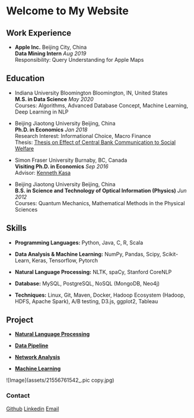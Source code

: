 # Welcome to My Website

## Work Experience

- **Apple Inc.**    Beijing City, China <br/>**Data Mining Intern** _Aug 2019_ <br/>
Responsibility: Query Understanding for Apple Maps<br/>


## Education

- Indiana University Bloomington    Bloomington, IN, United States <br/>**M.S. in Data Science** _May 2020_ <br/>
Courses: Algorithms, Advanced Database Concept, Machine Learning, Deep Learning in NLP<br/>

- Beijing Jiaotong University    Beijing, China <br/>**Ph.D. in Economics** _Jan 2018_<br/>
Research Interest: Informational Choice, Macro Finance<br/>
Thesis: [Thesis on Effect of Central Bank Communication to Social Welfare](http://cdmd.cnki.com.cn/Article/CDMD-10004-1018082148.htm)<br/>

- Simon Fraser University    Burnaby, BC, Canada <br/> **Visiting Ph.D. in Economics** _Sep 2016_<br/>
Advisor: [Kenneth Kasa](http://www.sfu.ca/~kkasa/)

- Beijing Jiaotong University    Beijing, China <br/> **B.S. in Science and Technology of Optical Information (Physics)** _Jun 2012_<br/>
Courses: Quantum Mechanics, Mathematical Methods in the Physical Sciences<br/>


## Skills

- **Programming Languages:**  Python, Java, C, R, Scala

- **Data Analysis & Machine Learning:** NumPy, Pandas, Scipy, Scikit-Learn, Keras, Tensorflow, Pytorch <br/>

- **Natural Language Processing:** NLTK, spaCy, Stanford CoreNLP <br/>

- **Database:** MySQL, PostgreSQL, NoSQL (MongoDB, Neo4j)<br/>

- **Techniques:** Linux, Git, Maven, Docker, Hadoop Ecosystem (Hadoop, HDFS, Apache Spark), A/B testing, D3.js, ggplot2, Tableau <br/>

## Project

- **[Natural Language Processing](https://github.com/jianwenl/NLP)**  <br/>

- **[Data Pipeline](https://github.com/jianwenl/Big-Data/blob/master/Report%20for%20ProjectA%EF%BC%9A%20Twitter%20Analysis.pdf)** <br/>

- **[Network Analysis](https://github.com/jianwenl/Big-Data/blob/master/Report%20for%20ProjectB%EF%BC%9A%20Book%20Analysis.pdf)**  <br/>

- **[Machine Learning](https://github.com/jianwenl/Machine-Learning)** <br/>


![Image](assets/21556761542_.pic copy.jpg)


### Contact

[Github](https://github.com/jianwenl/)
[Linkedin](https://www.linkedin.com/in/jianwen-liu-32541266/)
[Email](mailto:jl147@iu.edu)

